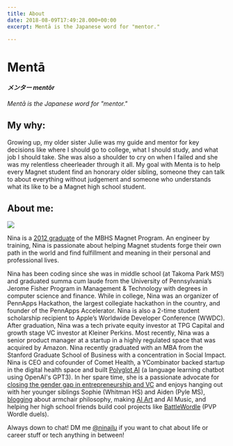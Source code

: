 ```yaml
---
title: About
date: 2018-08-09T17:49:28.000+00:00
excerpt: Mentā is the Japanese word for "mentor."

---
```

# Mentā

#### _メンター mentôr_

_Mentā is the Japanese word for "mentor."_

## My why:

Growing up, my older sister Julie was my guide and mentor for key decisions like where I should go to college, what I should study, and what job I should take. She was also a shoulder to cry on when I failed and she was my relentless cheerleader through it all. My goal with Menta is to help every Magnet student find an honorary older sibling, someone they can talk to about everything without judgement and someone who understands what its like to be a Magnet high school student.

## About me:

![](/upload/nina.jpg)

Nina is a [2012 graduate](https://www.mbhsmagnet.org/news/summer22/lu) of the MBHS Magnet Program.  An engineer by training, Nina is passionate about helping Magnet students forge their own path in the world and find fulfillment and meaning in their personal and professional lives. 

Nina has been coding since she was in middle school (at Takoma Park MS!) and graduated summa cum laude from the University of Pennsylvania’s Jerome Fisher Program in Management & Technology with degrees in computer science and finance. While in college, Nina was an organizer of PennApps Hackathon, the largest collegiate hackathon in the country, and founder of the PennApps Accelerator. Nina is also a 2-time student scholarship recipient to Apple’s Worldwide Developer Conference (WWDC). After graduation, Nina was a tech private equity investor at TPG Capital and growth stage VC investor at Kleiner Perkins. Most recently, Nina was a senior product manager at a startup in a highly regulated space that was acquired by Amazon. Nina recently graduated with an MBA from the Stanford Graduate School of Business with a concentration in Social Impact. Nina is CEO and cofounder of Comet Health, a YCombinator backed startup in the digital health space and built [Polyglot AI]() (a language learning chatbot using OpenAI's GPT3). In her spare time, she is a passionate advocate for [closing the gender gap in entrepreneurship and VC](https://www.youtube.com/watch?v=hxgLOZkS5W0) and enjoys hanging out with her younger siblings Sophie (Whitman HS) and Aiden (Pyle MS), [blogging](https://medium.com/@ninajlu) about armchair philosophy, making [AI Art](https://ninaai.com/) and AI Music, and helping her high school friends build cool projects like [BattleWordle](http://battlewordle.com/) (PVP Wordle duels). 

Always down to chat! DM me [@ninajlu](https://twitter.com/ninajlu) if you want to chat about life or career stuff or tech anything in between!
